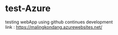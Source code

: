 # test-Azure
testing webApp using github continues development <br>
link : https://malingkondang.azurewebsites.net/
